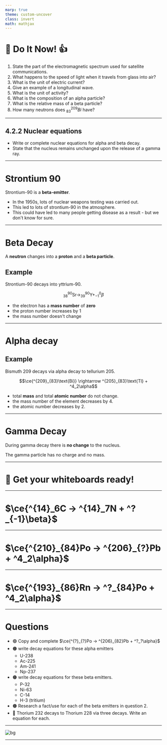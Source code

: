```yaml
---
marp: true
theme: custom-uncover
class: invert
math: mathjax
---
```


# :blue_book: Do It Now! :+1:

1. State the part of the electromagnetic spectrum used for satellite communications.
2. What happens to the speed of light when it travels from glass into air?
3. What is the unit of electric current?
4. Give an example of a longitudinal wave.
5. What is the unit of activity?
6. What is the composition of an alpha particle?
7. What is the relative mass of a beta particle?
8. How many neutrons does $^{209}_{83}Bi$ have?

---

## 4.2.2 Nuclear equations

- Write or complete nuclear equations for alpha and beta decay.
- State that the nucleus remains unchanged upon the release of a gamma ray.

---

# Strontium 90

Strontium-90 is a **beta-emitter**.

- In the 1950s, lots of nuclear weapons testing was carried out.
- This led to lots of strontium-90 in the atmosphere.
- This could have led to many people getting disease as a result - but we don't know for sure.

---

# Beta Decay

A **neutron** changes into a **proton** and a **beta particle**.

## Example

Strontium-90 decays into yttrium-90.

$$^{90}_{38}\text{Sr} \rightarrow ^{90}_{39}\text{Y} + _{-1}^0\beta$$

- the electron has a **mass number** of **zero**
- the proton number increases by 1
- the mass number doesn't change

---

# Alpha decay

## Example

Bismuth 209 decays via alpha decay to tellurium 205.

$$\ce{^{209}_{83}\text{Bi}} \rightarrow ^{205}_{83}\text{Tl} + ^4_2\alpha$$

- total **mass** and total **atomic number** do not change.
- the mass number of the element decreases by 4.
- the atomic number decreases by 2.

---

# Gamma Decay

During gamma decay there is **no change** to the nucleus.

The gamma particle has no charge and no mass.

---

# :memo: Get your whiteboards ready!

---

# <!--fit--> $\ce{^{14}_6C -> ^{14}_7N + ^?_{-1}\beta}$

---

# <!--fit--> $\ce{^{210}_{84}Po -> ^{206}_{?}Pb + ^4_2\alpha}$

---

# <!--fit--> $\ce{^{193}_{86}Rn -> ^?_{84}Po + ^4_2\alpha}$

---

<!-- _class: questions -->

# Questions

- :green_circle: Copy and complete $\ce{^{?}_{?}Po -> ^{206}_{82}Pb + ^?_?\alpha}$
- :orange_circle: write decay equations for these alpha emitters
  - U-238
  - Ac-225
  - Am-241
  - Np-237
- :orange_circle: write decay equations for these beta emitters.
  - P-32
  - Ni-63
  - C-14
  - H-3 (tritium)
- :orange_circle: Research a fact/use for each of the beta emitters in question 2.
- :red_circle: Thorium 232 decays to Thorium 228 via three decays. Write an equation for each.

---

![bg](http://www.vias.org/physics/img/bk4_fehlendes_bild_02.png)

---

